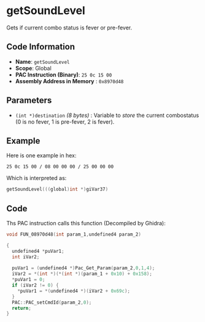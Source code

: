 # getSoundLevel

Gets if current combo status is fever or pre-fever.

## Code Information

- **Name**: `getSoundLevel`
- **Scope**: Global
- **PAC Instruction (Binary)**: `25 0c 15 00`
- **Assembly Address in Memory** : `0x8970d48`

## Parameters

- `(int *)destination` *(8 bytes)* : Variable to *store* the current combostatus (0 is no fever, 1 is pre-fever, 2 is fever).

## Example

Here is one example in hex:

```25 0c 15 00 / 08 00 00 00 / 25 00 00 00```

Which is interpreted as:

```c
getSoundLevel(((global)int *)giVar37)
```

## Code

Ths PAC instruction calls this function (Decompiled by Ghidra):

```c
void FUN_08970d48(int param_1,undefined4 param_2)

{
  undefined4 *puVar1;
  int iVar2;
  
  puVar1 = (undefined4 *)Pac_Get_Param(param_2,0,1,4);
  iVar2 = *(int *)(*(int *)(param_1 + 0x10) + 0x158);
  *puVar1 = 0;
  if (iVar2 != 0) {
    *puVar1 = *(undefined4 *)(iVar2 + 0x69c);
  }
  PAC::PAC_setCmdId(param_2,0);
  return;
}
```

